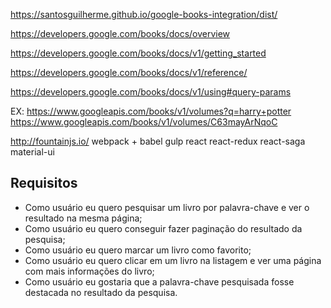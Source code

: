 https://santosguilherme.github.io/google-books-integration/dist/

https://developers.google.com/books/docs/overview

https://developers.google.com/books/docs/v1/getting_started

https://developers.google.com/books/docs/v1/reference/

https://developers.google.com/books/docs/v1/using#query-params



EX:
https://www.googleapis.com/books/v1/volumes?q=harry+potter
https://www.googleapis.com/books/v1/volumes/C63mayArNqoC



http://fountainjs.io/
webpack + babel
gulp
react
react-redux
react-saga
material-ui



## Requisitos
* Como usuário eu quero pesquisar um livro por palavra-chave e ver o resultado na
mesma página;
* Como usuário eu quero conseguir fazer paginação do resultado da pesquisa;
* Como usuário eu quero marcar um livro como favorito;
* Como usuário eu quero clicar em um livro na listagem e ver uma página com mais
informações do livro;
* Como usuário eu gostaria que a palavra-chave pesquisada fosse destacada no
resultado da pesquisa.
